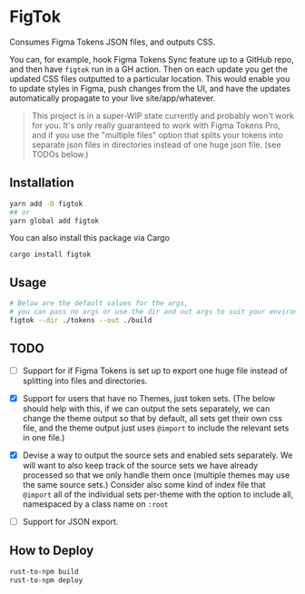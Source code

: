 # FigTok
Consumes Figma Tokens JSON files, and outputs CSS.

You can, for example, hook Figma Tokens Sync feature up to a GitHub repo, and then have `figtok` run in a GH action. Then on each update you get the updated CSS files outputted to a particular location. This would enable you to update styles in Figma, push changes from the UI, and have the updates automatically propagate to your live site/app/whatever.

> This project is in a super-WIP state currently and probably won't work for you. It's only really guaranteed to work with Figma Tokens Pro, and if you use the "multiple files" option that splits your tokens into separate json files in directories instead of one huge json file. (see TODOs below.)


## Installation
```bash
yarn add -D figtok
## or
yarn global add figtok
```

You can also install this package via Cargo
```
cargo install figtok
```

## Usage
```bash
# Below are the default values for the args, 
# you can pass no args or use the dir and out args to suit your environment
figtok --dir ./tokens --out ./build
```

## TODO
- [ ] Support for if Figma Tokens is set up to export one huge file instead of splitting into files and directories.
- [X] Support for users that have no Themes, just token sets. (The below should help with this, if we can output the sets separately, we can change the theme output so that by default, all sets get their own css file, and the theme output just uses `@import` to include the relevant sets in one file.)
- [X] Devise a way to output the source sets and enabled sets separately. We will want to also keep track of the source sets we have already processed so that we only handle them once (multiple themes may use the same source sets.) Consider also some kind of index file that `@import` all of the individual sets per-theme with the option to include all, namespaced by a class name on `:root`
- [ ] Support for JSON export.


## How to Deploy

```bash
rust-to-npm build
rust-to-npm deploy
```